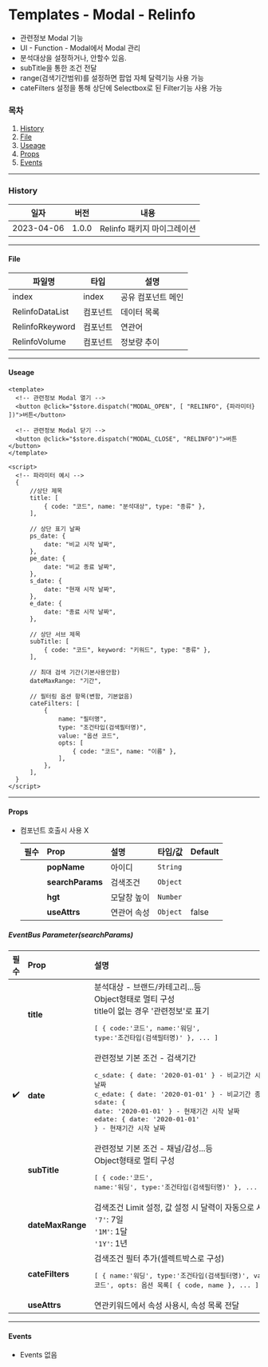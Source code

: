 # Templates - Modal - Relinfo

-   관련정보 Modal 기능
-   UI - Function - Modal에서 Modal 관리
-   분석대상을 설정하거나, 안할수 있음.
-   subTitle을 통한 조건 전달
-   range(검색기간범위)를 설정하면 팝업 자체 달력기능 사용 가능
-   cateFilters 설정을 통해 상단에 Selectbox로 된 Filter기능 사용 가능

### 목차

1. [History](#history)
2. [File](#file)
3. [Useage](#useage)
4. [Props](#props)
5. [Events](#events)

---

### History

| 일자       | 버전  | 내용                        |
| ---------- | ----- | --------------------------- |
| 2023-04-06 | 1.0.0 | Relinfo 패키지 마이그레이션 |

---

#### File

| 파일명          | 타입     | 설명               |
| --------------- | -------- | ------------------ |
| index           | index    | 공유 컴포넌트 메인 |
| RelinfoDataList | 컴포넌트 | 데이터 목록        |
| RelinfoRkeyword | 컴포넌트 | 연관어             |
| RelinfoVolume   | 컴포넌트 | 정보량 추이        |

---

#### Useage

```vue
<template>
  <!-- 관련정보 Modal 열기 -->
  <button @click="$store.dispatch("MODAL_OPEN", [ "RELINFO", {파라미터} ])">버튼</button>

  <!-- 관련정보 Modal 닫기 -->
  <button @click="$store.dispatch("MODAL_CLOSE", "RELINFO")">버튼</button>
</template>

<script>
  <!-- 파라미터 예시 -->
  {
      //상단 제목
      title: [
          { code: "코드", name: "분석대상", type: "종류" },
      ],

      // 상단 표기 날짜
      ps_date: {
          date: "비교 시작 날짜",
      },
      pe_date: {
          date: "비교 종료 날짜",
      },
      s_date: {
          date: "현재 시작 날짜",
      },
      e_date: {
          date: "종료 시작 날짜",
      },

      // 상단 서브 제목
      subTitle: [
          { code: "코드", keyword: "키워드", type: "종류" },
      ],

      // 최대 검색 기간(기본사용안함)
      dateMaxRange: "기간",

      // 필터링 옵션 항목(변함, 기본없음)
      cateFilters: [
          {
              name: "필터명",
              type: "조건타입(검색필터명)",
              value: "옵션 코드",
              opts: [
                  { code: "코드", name: "이름" },
              ],
          },
      ],
  }
</script>
```

---

#### Props

-   컴포넌트 호출시 사용 X

    | 필수 | Prop             | 설명        | 타입/값  | Default |
    | :--: | :--------------- | :---------- | -------- | ------- |
    |      | **popName**      | 아이디      | `String` |         |
    |      | **searchParams** | 검색조건    | `Object` |         |
    |      | **hgt**          | 모달창 높이 | `Number` |         |
    |      | **useAttrs**     | 연관어 속성 | `Object` | false   |

##### EventBus Parameter(searchParams)

|        필수        | Prop             | 설명                                                                                                                                                                                                                                                                 | 타입/값  | Default |
| :----------------: | :--------------- | :------------------------------------------------------------------------------------------------------------------------------------------------------------------------------------------------------------------------------------------------------------------- | -------- | ------- |
|                    | **title**        | 분석대상 - 브랜드/카테고리...등<br>Object형태로 멀티 구성<br>title이 없는 경우 '관련정보'로 표기<br><pre>[ { code:'코드', name:'워딩', type:'조건타입(검색필터명)' }, ... ]</pre>                                                                                    | `Array`  |         |
| :heavy_check_mark: | **date**         | 관련정보 기본 조건 - 검색기간<br><pre>c_sdate: { date: '2020-01-01' } - 비교기간 시작 날짜<br>c_edate: { date: '2020-01-01' } - 비교기간 종료 날짜<br>sdate: { date: '2020-01-01' } - 현재기간 시작 날짜<br>edate: { date: '2020-01-01' } - 현재기간 시작 날짜</pre> | `Object` |         |
|                    | **subTitle**     | 관련정보 기본 조건 - 채널/감성...등<br>Object형태로 멀티 구성<br><pre>[ { code:'코드', name:'워딩', type:'조건타입(검색필터명)' }, ... ]</pre>                                                                                                                       | `Array`  |         |
|                    | **dateMaxRange** | 검색조건 Limit 설정, 값 설정 시 달력이 자동으로 사용 됨<br>`'7'`: 7일<br>`'1M'`: 1달<br>`'1Y'`: 1년                                                                                                                                                                  | `Array`  |         |
|                    | **cateFilters**  | 검색조건 필터 추가(셀렉트박스로 구성)<br><pre>[ { name:'워딩', type:'조건타입(검색필터명)', value:'옵션 코드', opts: 옵션 목록[ { code, name }, ... ] }, ... ]</pre>                                                                                                 | `Array`  |         |
|                    | **useAttrs**     | 연관키워드에서 속성 사용시, 속성 목록 전달                                                                                                                                                                                                                           | `Array`  | null    |

---

#### Events

-   Events 없음
